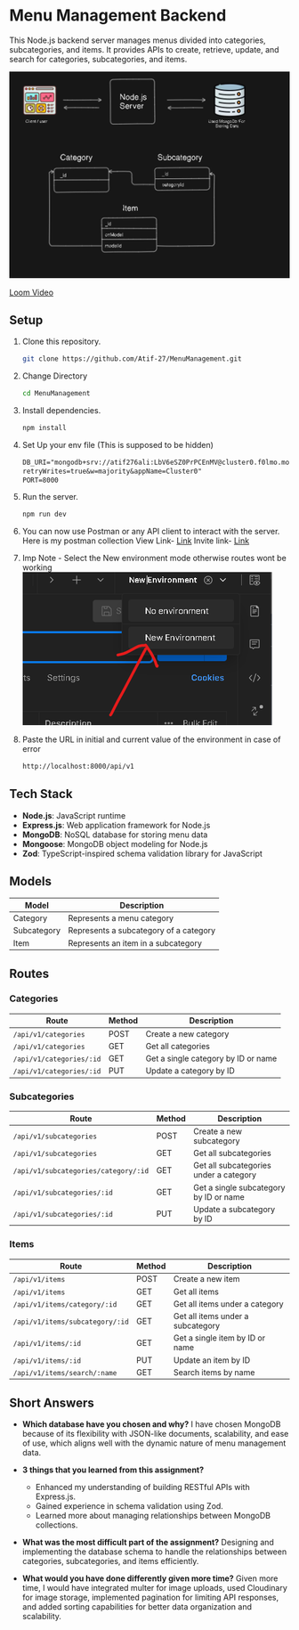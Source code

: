 # Menu Management Backend

This Node.js backend server manages menus divided into categories, subcategories, and items. It provides APIs to create, retrieve, update, and search for categories, subcategories, and items.

![alt text](assets/image2.png)


[Loom Video](https://www.loom.com/share/2b9ff1e1d1604a358e4c98c7a291c4ba?sid=7e7c399c-8caa-49f1-ace4-39060503137f)

## Setup

1. Clone this repository.

   ```bash
   git clone https://github.com/Atif-27/MenuManagement.git
   ```

2. Change Directory

   ```bash
   cd MenuManagement
   ```

3. Install dependencies.

   ```bash
   npm install
   ```

4. Set Up your env file (This is supposed to be hidden)

    ```env
    DB_URI="mongodb+srv://atif276ali:LbV6eSZ0PrPCEnMV@cluster0.f0lmo.mongodb.net/?retryWrites=true&w=majority&appName=Cluster0"
    PORT=8000
    ```

5. Run the server.

   ```bash
   npm run dev
   ```

6. You can now use Postman or any API client to interact with the server. Here is my postman collection 
View Link- [Link](https://www.postman.com/universal-meadow-613074/menumanagement/overview)
Invite link- [Link](https://app.getpostman.com/join-team?invite_code=59561c5c468aa0b9aca29f31836a7e9a9897b8599300b5cd9d928663d27622f2&target_code=f2a8695391a3261c86acd14f6eee8ce6)
7. Imp Note - Select the New environment mode otherwise routes wont be working
   ![alt text](assets/image.png)


8. Paste the URL in initial and current value of the environment in case of error
    ```bash
    http://localhost:8000/api/v1
    ```



## Tech Stack

- **Node.js**: JavaScript runtime
- **Express.js**: Web application framework for Node.js
- **MongoDB**: NoSQL database for storing menu data
- **Mongoose**: MongoDB object modeling for Node.js
- **Zod**: TypeScript-inspired schema validation library for JavaScript

## Models

| Model       | Description                            |
| ----------- | -------------------------------------- |
| Category    | Represents a menu category             |
| Subcategory | Represents a subcategory of a category |
| Item        | Represents an item in a subcategory    |


## Routes

### Categories

| Route                    | Method | Description                         |
| ------------------------ | ------ | ----------------------------------- |
| `/api/v1/categories`     | POST   | Create a new category               |
| `/api/v1/categories`     | GET    | Get all categories                  |
| `/api/v1/categories/:id` | GET    | Get a single category by ID or name |
| `/api/v1/categories/:id` | PUT    | Update a category by ID             |

### Subcategories

| Route                                | Method | Description                            |
| ------------------------------------ | ------ | -------------------------------------- |
| `/api/v1/subcategories`              | POST   | Create a new subcategory               |
| `/api/v1/subcategories`              | GET    | Get all subcategories                  |
| `/api/v1/subcategories/category/:id` | GET    | Get all subcategories under a category |
| `/api/v1/subcategories/:id`          | GET    | Get a single subcategory by ID or name |
| `/api/v1/subcategories/:id`          | PUT    | Update a subcategory by ID             |

### Items

| Route                           | Method | Description                       |
| ------------------------------- | ------ | --------------------------------- |
| `/api/v1/items`                 | POST   | Create a new item                 |
| `/api/v1/items`                 | GET    | Get all items                     |
| `/api/v1/items/category/:id`    | GET    | Get all items under a category    |
| `/api/v1/items/subcategory/:id` | GET    | Get all items under a subcategory |
| `/api/v1/items/:id`             | GET    | Get a single item by ID or name   |
| `/api/v1/items/:id`             | PUT    | Update an item by ID              |
| `/api/v1/items/search/:name`    | GET    | Search items by name              |

## Short Answers

- **Which database have you chosen and why?**
  I have chosen MongoDB because of its flexibility with JSON-like documents, scalability, and ease of use, which aligns well with the dynamic nature of menu management data.

- **3 things that you learned from this assignment?**

  - Enhanced my understanding of building RESTful APIs with Express.js.
  - Gained experience in schema validation using Zod.
  - Learned more about managing relationships between MongoDB collections.

- **What was the most difficult part of the assignment?**
  Designing and implementing the database schema to handle the relationships between categories, subcategories, and items efficiently.

- **What would you have done differently given more time?**
  Given more time, I would have integrated multer for image uploads, used Cloudinary for image storage, implemented pagination for limiting API responses, and added sorting capabilities for better data organization and scalability.
